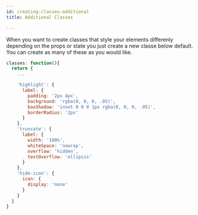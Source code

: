 ```yaml
---
id: creating-classes-additional
title: Additional Classes

---
```

When you want to create classes that style your elements differenly depending on the props or state you just create a new classe below default. You can create as many of these as you would like.
```javascript
classes: function(){
  return {
    ...

    'highlight': {
      label: {
        padding: '2px 4px',
        background: 'rgba(0, 0, 0, .05)',
        boxShadow: 'inset 0 0 0 1px rgba(0, 0, 0, .05)',
        borderRadius: '2px'
      }
    },
    'truncate': {
      label: {
        width: '100%',
        whiteSpace: 'nowrap',
        overflow: 'hidden',
        textOverflow: 'ellipsis'
      }
    },
    'hide-icon': {
      icon: {
        display: 'none'
      }
    }
  }
}
```
